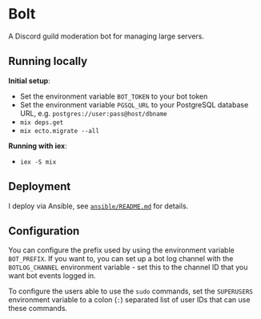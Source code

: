 # Bolt
A Discord guild moderation bot for managing large servers.


## Running locally
**Initial setup**:
- Set the environment variable `BOT_TOKEN` to your bot token
- Set the environment variable `PGSQL_URL` to your PostgreSQL database URL, e.g. `postgres://user:pass@host/dbname`
- `mix deps.get`
- `mix ecto.migrate --all`

**Running with iex**:
- `iex -S mix`


## Deployment
I deploy via Ansible, see [`ansible/README.md`](ansible/README.md) for details.


## Configuration
You can configure the prefix used by using the environment variable `BOT_PREFIX`.
If you want to, you can set up a bot log channel with the `BOTLOG_CHANNEL` environment
variable - set this to the channel ID that you want bot events logged in.

To configure the users able to use the `sudo` commands, set the `SUPERUSERS` environment
variable to a colon (`:`) separated list of user IDs that can use these commands.
